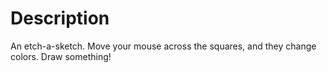 # Description

An etch-a-sketch. Move your mouse across the squares, and they change colors. Draw something!